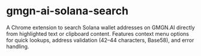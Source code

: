 # gmgn-ai-solana-search
A Chrome extension to search Solana wallet addresses on GMGN.AI directly from highlighted text or clipboard content. Features context menu options for quick lookups, address validation (42–44 characters, Base58), and error handling.
